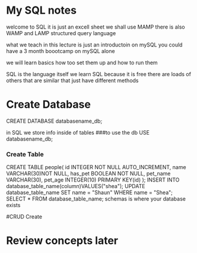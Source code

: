 # My SQL notes
welcome to SQL it is just an excell sheet 
we shall use MAMP
there is also WAMP and LAMP
structured query language

what we teach in this lecture is just an introductoin on mySQL you could have a 3 month boootcamp on mySQL alone

we will learn basics how too set them up and how to run them 

SQL is the language itself
we learn SQL because it is free there are loads of others that are similar that just have different methods



# Create Database
CREATE DATABASE databasename_db;

in SQL we store info inside of tables
###to use the db
USE databasename_db;
### Create Table
CREATE TABLE people(
id INTEGER NOT NULL AUTO_INCREMENT,
name VARCHAR(30)NOT NULL,
has_pet BOOLEAN NOT NULL,
pet_name VARCHAR(30),
pet_age INTEGER(10)
PRIMARY KEY(id)
);
INSERT INTO database_table_name(column)VALUES("shea");
UPDATE database_table_name SET name = "Shaun" WHERE name = "Shea";
SELECT * FROM database_table_name;
schemas is where your database exists

#CRUD
Create


# Review concepts later